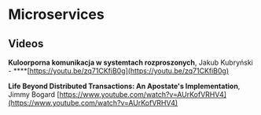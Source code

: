 # Microservices

## Videos

**Kuloorporna komunikacja w systemtach rozproszonych**, Jakub Kubryński - ****[https://youtu.be/zq71CKfiB0g](https://youtu.be/zq71CKfiB0g)

**Life Beyond Distributed Transactions: An Apostate's Implementation**,  Jimmy Bogard [https://www.youtube.com/watch?v=AUrKofVRHV4](https://www.youtube.com/watch?v=AUrKofVRHV4)

